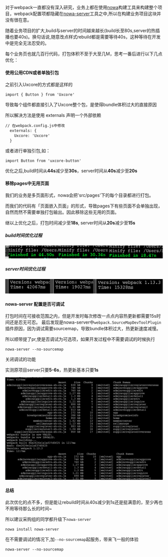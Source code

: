 对于webpack一直都没有深入研究，业务上都在使用[nowa](https://github.com/nowa-webpack/nowa)构建工具来构建整个项目，webpack配置项都隐藏在[nowa-server](https://github.com/nowa-webpack/nowa-server)工具之中,所以在构建业务项目这块并没有很在意。

随着业务项目的扩大,build与server的时间越来越长(build长至80s,server的热插播也要40s)。换句话说,随意改点样式rebuild都是需要等待40s，这种等待在开发中是完全无法忍受的。

每个业务页也就几百行代码，打包体积不至于大至几M，思考一番后进行以下几点优化：

#### 使用公用CDN或者单独引包
之前引入Uxcore的方式都是这样的

```
import { Button } from 'Uxcore'
```
导致每个组件都直接引入了Uxcore整个包，是使得bundle体积过大的直接原因

所以解决方法是使用 externals 声明一个外部依赖

```
// 在webpack.config.js中修改
  externals: {
    Uxcore: 'Uxcore'
  }
```

或者进行单独引包,如：

```
import Button from 'uxcore-button'
```

优化之后,build时间从**44s**减少至**30s**，server时间从**40s**减少至**20s**

#### 移除pages中无用页面
我们的业务是多页面形式，nowa会把'src/pages'下的每个目录都进行打包。


而我们的代码有「页面嵌入页面」的形式，导致pages下有些页面不会单独出现，自然而然不需要单独打包输出。因此移除这些无用的页面。

继以上优化之后，打包时间减少至**18s**, server时间从**20s**减少至**15s**

##### build时间优化过程

![webpack-nowa-build](https://raw.githubusercontent.com/mosikoo/blog/master/mock/webpack/build.png)

##### server时间优化过程

![webpack-nowa-server](https://github.com/mosikoo/blog/raw/master/mock/webpack/server.png)

#### nowa-server 配置是否可调试
打包时间在可接收范围之内，但是开发时每次修改一点点内容热更新都需要15s时间还是忍无可忍。
最后发现是nowa-server中`webpack.SourceMapDevToolPlugin`插件原因，因为调试需要sourcemap，导致bundle体积过大，热更新速度减慢。

所以顺带提了pr,使是否调试为可选项，如果开发过程中不需要调试的时候执行

```
nowa-server --no-sourcemap
```
关闭调试的功能

实测原项目server只要**5-6s**，热更新基本只要**1s**

![webpack-rebuild](https://raw.githubusercontent.com/mosikoo/blog/master/mock/webpack/rebuild.png)



#### 总结

此次优化的点不多，但是能让rebuild时间从40s减少到1s还是挺满意的，至少再也不用等待那么长的时间~

所以建议采购组的同学都升级下`nowa-server`
```
nowa install nowa-server
```

在不需要调试的情况下,加`--no-sourcemap`起服务，带来飞一般的体验

```
nowa-server --no-sourcemap
```
